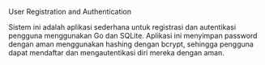 User Registration and Authentication

Sistem ini adalah aplikasi sederhana untuk registrasi dan autentikasi pengguna menggunakan Go dan SQLite. 
Aplikasi ini menyimpan password dengan aman menggunakan hashing dengan bcrypt, sehingga pengguna dapat mendaftar dan mengautentikasi diri mereka dengan aman.

